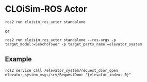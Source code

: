 # CLOiSim-ROS Actor

```shell
ros2 run cloisim_ros_actor standalone
```

or

```shell
ros2 run cloisim_ros_actor standalone --ros-args -p target_model:=SeochoTower -p target_parts_name:=elevator_system
```

## Example

```shell
ros2 service call /elevator_system/request_door_open elevator_system_msgs/srv/RequestDoor "{elevator_index: 0}"
```
